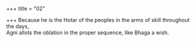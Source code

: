 +++
title = "02"

+++
Because he is the Hotar of the peoples in the arms of skill throughout  the days,  
Agni allots the oblation in the proper sequence, like Bhaga a wish.  